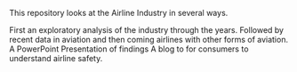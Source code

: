 This repository looks at the Airline Industry in several ways. 

First an exploratory analysis of the industry through the years.
Followed by recent data in aviation and then coming airlines with other forms of aviation.
A PowerPoint Presentation of findings 
A blog to for consumers to understand airline safety.
